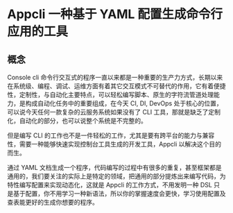 # Appcli 一种基于 YAML 配置生成命令行应用的工具

## 概念
Console cli 命令行交互式的程序一直以来都是一种重要的生产力方式，长期以来在系统级、编程、调试、运维方面有着其它交互模式不可替代的作用，它有着便捷性，定制性，与自动化主要特点，可以轻松编写脚本、原生的字符流管道处理能力，是构成自动化任务中的重要组成，在今天 CI, DI, DevOps 处于核心的位置，可以说今天任何一款复杂的云服务系统如果没有了 CLI 工具，那就是缺乏了定制化，自动化的部分，也可以说整个系统是不完整的。

但是编写 CLI 的工作也不是一件轻松的工作，尤其是要有跨平台的能力与兼容性，需要一种能够快速实现控制台工具生成的开发工具，Appcli 以解决这个目的而生。

通过 YAML 文档生成一个程序，代码编写的过程中有很多的重复，甚至框架都是通用的，我们要关注的实际上是特定的领域，把通用的部分提炼出来编写代码，为特性编写配置来实现动态化，这就是 Appcli 的工作方式，不用发明一种 DSL 只是基于配置，你不用学习一种新语法，所以你的掌握速度会更快，学习使用配置及查表能更好的生成你想要的程序。



